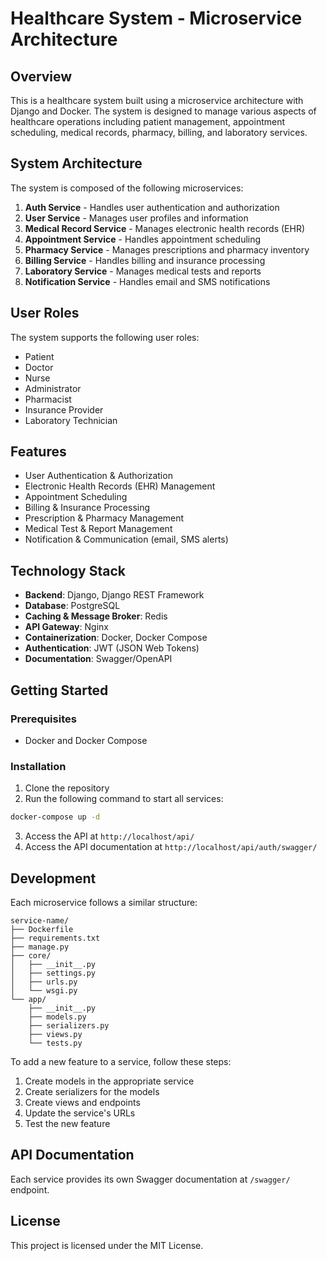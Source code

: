 # Healthcare System - Microservice Architecture

## Overview

This is a healthcare system built using a microservice architecture with Django and Docker. The system is designed to manage various aspects of healthcare operations including patient management, appointment scheduling, medical records, pharmacy, billing, and laboratory services.

## System Architecture

The system is composed of the following microservices:

1. **Auth Service** - Handles user authentication and authorization
2. **User Service** - Manages user profiles and information
3. **Medical Record Service** - Manages electronic health records (EHR)
4. **Appointment Service** - Handles appointment scheduling
5. **Pharmacy Service** - Manages prescriptions and pharmacy inventory
6. **Billing Service** - Handles billing and insurance processing
7. **Laboratory Service** - Manages medical tests and reports
8. **Notification Service** - Handles email and SMS notifications

## User Roles

The system supports the following user roles:

- Patient
- Doctor
- Nurse
- Administrator
- Pharmacist
- Insurance Provider
- Laboratory Technician

## Features

- User Authentication & Authorization
- Electronic Health Records (EHR) Management
- Appointment Scheduling
- Billing & Insurance Processing
- Prescription & Pharmacy Management
- Medical Test & Report Management
- Notification & Communication (email, SMS alerts)

## Technology Stack

- **Backend**: Django, Django REST Framework
- **Database**: PostgreSQL
- **Caching & Message Broker**: Redis
- **API Gateway**: Nginx
- **Containerization**: Docker, Docker Compose
- **Authentication**: JWT (JSON Web Tokens)
- **Documentation**: Swagger/OpenAPI

## Getting Started

### Prerequisites

- Docker and Docker Compose

### Installation

1. Clone the repository
2. Run the following command to start all services:

```bash
docker-compose up -d
```

3. Access the API at `http://localhost/api/`
4. Access the API documentation at `http://localhost/api/auth/swagger/`

## Development

Each microservice follows a similar structure:

```
service-name/
├── Dockerfile
├── requirements.txt
├── manage.py
├── core/
│   ├── __init__.py
│   ├── settings.py
│   ├── urls.py
│   └── wsgi.py
└── app/
    ├── __init__.py
    ├── models.py
    ├── serializers.py
    ├── views.py
    └── tests.py
```

To add a new feature to a service, follow these steps:

1. Create models in the appropriate service
2. Create serializers for the models
3. Create views and endpoints
4. Update the service's URLs
5. Test the new feature

## API Documentation

Each service provides its own Swagger documentation at `/swagger/` endpoint.

## License

This project is licensed under the MIT License.

